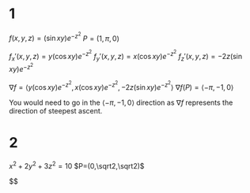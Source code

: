 # 1

$f(x,y,z)=(\sin xy)e^{-z^2}$
$P=(1,\pi,0)$

$f_x'(x,y,z)=y(\cos xy)e^{-z^2}$
$f_y'(x,y,z)=x(\cos xy)e^{-z^2}$
$f_z'(x,y,z)=-2z(\sin xy)e^{-z^2}$

$\nabla f=\langle y(\cos xy)e^{-z^2},x(\cos xy)e^{-z^2},-2z(\sin xy)e^{-z^2}\rangle$
$\nabla f(P)=\langle-\pi,-1,0\rangle$

You would need to go in the $\langle-\pi,-1,0\rangle$ direction as $\nabla f$ represents the direction of steepest ascent.

# 2

$x^2+2y^2+3z^2=10$
$P=(0,\sqrt2,\sqrt2)$

$$
